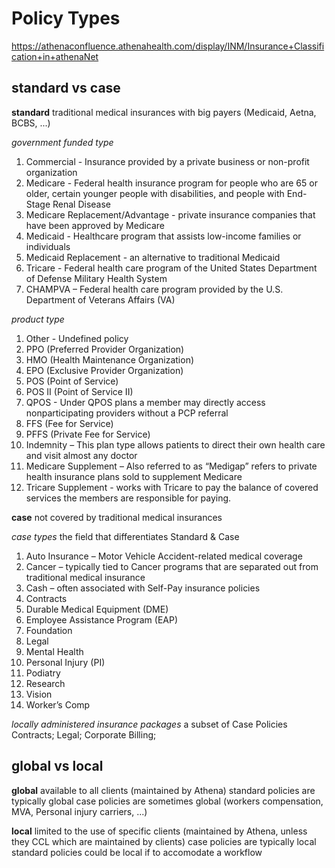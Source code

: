 # Policy Types
https://athenaconfluence.athenahealth.com/display/INM/Insurance+Classification+in+athenaNet

## standard vs case

**standard**
traditional medical insurances with big payers (Medicaid, Aetna, BCBS, ...)

*government funded type*
1. Commercial - Insurance provided by a private business or non-profit organization
2. Medicare - Federal health insurance program for people who are 65 or older, certain younger people with disabilities, and people with End-Stage Renal Disease
3. Medicare Replacement/Advantage - private insurance companies that have been approved by Medicare
4. Medicaid - Healthcare program that assists low-income families or individuals
5. Medicaid Replacement - an alternative to traditional Medicaid
6. Tricare - Federal health care program of the United States Department of Defense Military Health System
7. CHAMPVA – Federal health care program provided by the U.S. Department of Veterans Affairs (VA)

*product type*
1. Other - Undefined policy
2. PPO (Preferred Provider Organization)
3. HMO (Health Maintenance Organization)
4. EPO (Exclusive Provider Organization)
5. POS (Point of Service)
6. POS II (Point of Service II)
7. QPOS - Under QPOS plans a member may directly access nonparticipating providers without a PCP referral
8. FFS (Fee for Service)
9. PFFS (Private Fee for Service)
10. Indemnity – This plan type allows patients to direct their own health care and visit almost any doctor
11. Medicare Supplement – Also referred to as “Medigap” refers to private health insurance plans sold to supplement Medicare
12. Tricare Supplement - works with Tricare to pay the balance of covered services the members are responsible for paying.

**case**
not covered by traditional medical insurances

*case types*
the field that differentiates Standard & Case

1. Auto Insurance – Motor Vehicle Accident-related medical coverage
2. Cancer – typically tied to Cancer programs that are separated out from traditional medical insurance
3. Cash – often associated with Self-Pay insurance policies
4. Contracts
5. Durable Medical Equipment (DME)
6. Employee Assistance Program (EAP)
7. Foundation
8. Legal
9. Mental Health
10. Personal Injury (PI)
11. Podiatry
12. Research
13. Vision
14. Worker’s Comp

*locally administered insurance packages*
a subset of Case Policies
Contracts; Legal; Corporate Billing;

## global vs local

**global**
available to all clients (maintained by Athena)
standard policies are typically global
case policies are sometimes global (workers compensation, MVA, Personal injury carriers, ...)

**local**
limited to the use of specific clients (maintained by Athena, unless they CCL which are maintained by clients)
case policies are typically local
standard policies could be local if to accomodate a workflow
